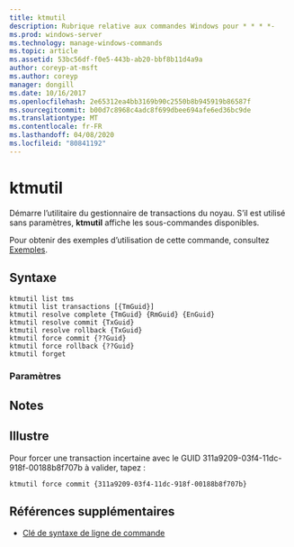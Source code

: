 ```yaml
---
title: ktmutil
description: Rubrique relative aux commandes Windows pour * * * *-
ms.prod: windows-server
ms.technology: manage-windows-commands
ms.topic: article
ms.assetid: 53bc56df-f0e5-443b-ab20-bbf8b11d4a9a
author: coreyp-at-msft
ms.author: coreyp
manager: dongill
ms.date: 10/16/2017
ms.openlocfilehash: 2e65312ea4bb3169b90c2550b8b945919b86587f
ms.sourcegitcommit: b00d7c8968c4adc8f699dbee694afe6ed36bc9de
ms.translationtype: MT
ms.contentlocale: fr-FR
ms.lasthandoff: 04/08/2020
ms.locfileid: "80841192"
---
```

# <a name="ktmutil"></a>ktmutil



Démarre l’utilitaire du gestionnaire de transactions du noyau. S’il est utilisé sans paramètres, **ktmutil** affiche les sous-commandes disponibles.

Pour obtenir des exemples d’utilisation de cette commande, consultez [Exemples](#BKMK_examples).

## <a name="syntax"></a>Syntaxe

```
ktmutil list tms 
ktmutil list transactions [{TmGuid}]
ktmutil resolve complete {TmGuid} {RmGuid} {EnGuid}
ktmutil resolve commit {TxGuid}
ktmutil resolve rollback {TxGuid}
ktmutil force commit {??Guid}
ktmutil force rollback {??Guid}
ktmutil forget
```

### <a name="parameters"></a>Paramètres

## <a name="remarks"></a>Notes

## <a name="examples"></a><a name=BKMK_examples></a>Illustre

Pour forcer une transaction incertaine avec le GUID 311a9209-03f4-11dc-918f-00188b8f707b à valider, tapez :
```
ktmutil force commit {311a9209-03f4-11dc-918f-00188b8f707b}
```

## <a name="additional-references"></a>Références supplémentaires

- [Clé de syntaxe de ligne de commande](command-line-syntax-key.md)